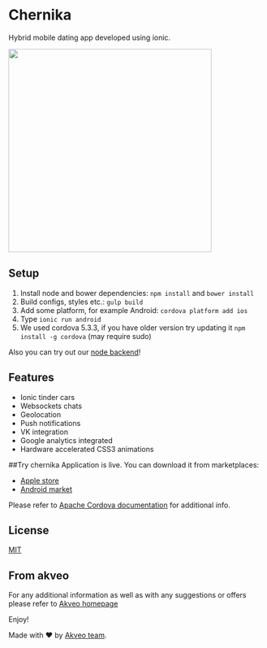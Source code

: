 # Chernika
Hybrid mobile dating app developed using ionic.

<img src="http://i.imgur.com/OvXNrFu.gif" width="400">

## Setup
1. Install node and bower dependencies: `npm install` and `bower install`
2. Build configs, styles etc.: `gulp build`
3. Add some platform, for example Android: `cordova platform add ios`
4. Type `ionic run android`
5. We used cordova 5.3.3, if you have older version try updating it `npm install -g cordova` (may require sudo)

Also you can try out our [node backend](https://github.com/akveo/chernika-server)!  

## Features

* Ionic tinder cars
* Websockets chats
* Geolocation
* Push notifications
* VK integration
* Google analytics integrated
* Hardware accelerated CSS3 animations

##Try chernika
Application is live. You can download it from marketplaces:
* [Apple store](https://itunes.apple.com/us/app/digit-square-puzzle-game/id959622726)
* [Android market](https://play.google.com/store/apps/details?id=com.flatlogic.digitsquare)

Please refer to [Apache Cordova documentation](http://cordova.apache.org/docs/en/4.0.0/) for additional info.

## License
[MIT](http://opensource.org/licenses/MIT)

## From akveo
For any additional information as well as with any suggestions or offers please refer to [Akveo homepage](http://akveo.com)

Enjoy!

Made with ♥ by [Akveo team](http://akveo.com/).

